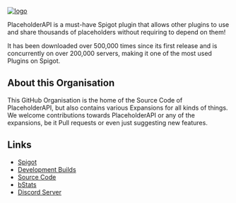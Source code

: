 <!-- Links -->
[spigot]: https://www.spigotmc.org/resources/6245/
[dev]: http://ci.extendedclip.com/job/PlaceholderAPI/
[source]: https://github.com/PlaceholderAPI/PlaceholderAPI
[bstats]: https://bstats.org/plugin/bukkit/PlaceholderAPI
[discord]: https://discord.gg/HelpChat

<!-- Images -->
[logo]: https://raw.githubusercontent.com/PlaceholderAPI/PlaceholderAPI/master/wiki/img/logo.png

[![logo]][spigot]

PlaceholderAPI is a must-have Spigot plugin that allows other plugins to use and share thousands of placeholders without requiring to depend on them!

It has been downloaded over 500,000 times since its first release and is concurrently on over 200,000 servers, making it one of the most used Plugins on Spigot.

## About this Organisation
This GitHub Organisation is the home of the Source Code of PlaceholderAPI, but also contains various Expansions for all kinds of things.  
We welcome contributions towards PlaceholderAPI or any of the expansions, be it Pull requests or even just suggesting new features.

## Links
- [Spigot]
- [Development Builds][dev]
- [Source Code][source]
- [bStats]
- [Discord Server][discord]